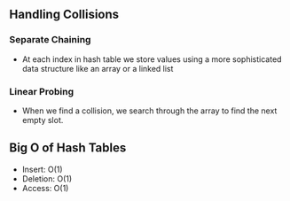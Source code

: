 ## Handling Collisions

### Separate Chaining
+ At each index in hash table we store values using a more sophisticated data structure like an array or a linked list

### Linear Probing
+ When we find a collision, we search through the array to find the next empty slot.

## Big O of Hash Tables
+ Insert: O(1)
+ Deletion: O(1)
+ Access: O(1)